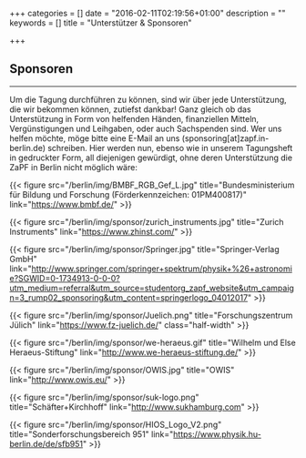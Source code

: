 +++
categories = []
date = "2016-02-11T02:19:56+01:00"
description = ""
keywords = []
title = "Unterstützer & Sponsoren"

+++
## Sponsoren
---
Um die Tagung durchführen zu können, sind wir über jede Unterstützung, die wir bekommen können, zutiefst dankbar! Ganz gleich ob das Unterstützung in Form von helfenden Händen, finanziellen Mitteln, Vergünstigungen und Leihgaben, oder auch Sachspenden sind. Wer uns helfen möchte, möge bitte eine E-Mail an uns (sponsoring[at]zapf.in-berlin.de) schreiben. Hier werden nun, ebenso wie in unserem Tagungsheft in gedruckter Form, all diejenigen gewürdigt, ohne deren Unterstützung die ZaPF in Berlin nicht möglich wäre:

{{< figure src="/berlin/img/BMBF_RGB_Gef_L.jpg" title="Bundesministerium für Bildung und Forschung (Förderkennzeichen: 01PM400817)" link="https://www.bmbf.de/" >}}

{{< figure src="/berlin/img/sponsor/zurich_instruments.jpg" title="Zurich Instruments" link="https://www.zhinst.com/" >}}

{{< figure src="/berlin/img/sponsor/Springer.jpg" title="Springer-Verlag GmbH" link="http://www.springer.com/springer+spektrum/physik+%26+astronomie?SGWID=0-1734913-0-0-0?utm_medium=referral&utm_source=studentorg_zapf_website&utm_campaign=3_rump02_sponsoring&utm_content=springerlogo_04012017" >}}

{{< figure src="/berlin/img/sponsor/Juelich.png" title="Forschungszentrum Jülich" link="https://www.fz-juelich.de/" class="half-width" >}}

{{< figure src="/berlin/img/sponsor/we-heraeus.gif" title="Wilhelm und Else Heraeus-Stiftung" link="http://www.we-heraeus-stiftung.de/" >}}

{{< figure src="/berlin/img/sponsor/OWIS.jpg" title="OWIS" link="http://www.owis.eu/" >}}

{{< figure src="/berlin/img/sponsor/suk-logo.png" title="Schäfter+Kirchhoff" link="http://www.sukhamburg.com" >}}

{{< figure src="/berlin/img/sponsor/HIOS_Logo_V2.png" title="Sonderforschungsbereich 951" link="https://www.physik.hu-berlin.de/de/sfb951" >}}
